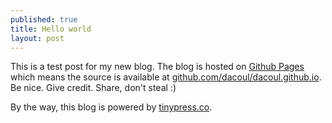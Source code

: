 ```yaml
---
published: true
title: Hello world
layout: post
---
```

This is a test post for my new blog. The blog is hosted on [Github Pages](http://pages.github.com/) which means the source is available at [github.com/dacoul/dacoul.github.io](http://github.com/dacoul/dacoul.github.io). Be nice. Give credit. Share, don't steal :)

By the way, this blog is powered by [tinypress.co](https://tinypress.co).
